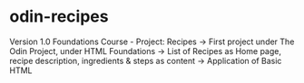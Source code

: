 # odin-recipes

Version 1.0
Foundations Course - Project: Recipes
-> First project under The Odin Project, under HTML Foundations
-> List of Recipes as Home page, recipe description, ingredients & steps as content
-> Application of Basic HTML